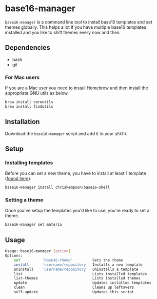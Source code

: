 # base16-manager
`base16-manager` is a command line tool to install base16 templates and set themes globally. This helps a lot if you have multiple base16 templates installed and you like to shift themes every now and then.

## Dependencies
* bash
* git

### For Mac users
If you are a Mac user you need to install [Homebrew](https://brew.sh/index_se.html) and then install the appropriate GNU utils as below.
```sh
brew install coreutils
brew install findutils
```

## Installation
Download the `base16-manager` script and add it to your `$PATH`.

## Setup
### Installing templates
Before you can set a new theme, you have to install at least 1 template ([found here](https://github.com/chriskempson/base16)).
```sh
base16-manager install chriskempson/base16-shell
```

### Setting a theme
Once you've setup the templates you'd like to use, you're ready to set a theme.
```sh
base16-manager set materia
```

## Usage
```sh
Usage: base16-manager [option]
Options:
    set          'base16-theme'         Sets the theme
    install      'username/repository'  Installs a new template
    uninstall    'username/repository'  Uninstalls a template
    list                                Lists installed templates
    list-themes                         Lists installed themes
    update                              Updates installed templates
    clean                               Cleans up leftovers
    self-update                         Updates this script
```
